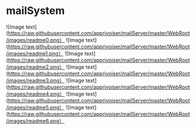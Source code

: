 # mailSystem
![Image text](https://raw.githubusercontent.com/apprivoiser/mailServer/master/WebRoot/images/readme0.png）
![Image text](https://raw.githubusercontent.com/apprivoiser/mailServer/master/WebRoot/images/readme1.png）
![Image text](https://raw.githubusercontent.com/apprivoiser/mailServer/master/WebRoot/images/readme2.png）
![Image text](https://raw.githubusercontent.com/apprivoiser/mailServer/master/WebRoot/images/readme3.png）
![Image text](https://raw.githubusercontent.com/apprivoiser/mailServer/master/WebRoot/images/readme4.png）
![Image text](https://raw.githubusercontent.com/apprivoiser/mailServer/master/WebRoot/images/readme5.png）
![Image text](https://raw.githubusercontent.com/apprivoiser/mailServer/master/WebRoot/images/readme6.png）
